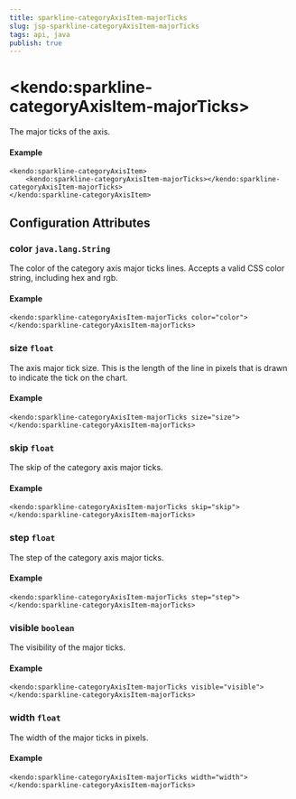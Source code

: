 ```yaml
---
title: sparkline-categoryAxisItem-majorTicks
slug: jsp-sparkline-categoryAxisItem-majorTicks
tags: api, java
publish: true
---
```


# \<kendo:sparkline-categoryAxisItem-majorTicks\>

The major ticks of the axis.

#### Example
    <kendo:sparkline-categoryAxisItem>
        <kendo:sparkline-categoryAxisItem-majorTicks></kendo:sparkline-categoryAxisItem-majorTicks>
    </kendo:sparkline-categoryAxisItem>

## Configuration Attributes

### color `java.lang.String`

The color of the category axis major ticks lines. Accepts a valid CSS color string, including hex and rgb.

#### Example
    <kendo:sparkline-categoryAxisItem-majorTicks color="color">
    </kendo:sparkline-categoryAxisItem-majorTicks>

### size `float`

The axis major tick size. This is the length of the line in pixels that is drawn to indicate the tick
on the chart.

#### Example
    <kendo:sparkline-categoryAxisItem-majorTicks size="size">
    </kendo:sparkline-categoryAxisItem-majorTicks>

### skip `float`

The skip of the category axis major ticks.

#### Example
    <kendo:sparkline-categoryAxisItem-majorTicks skip="skip">
    </kendo:sparkline-categoryAxisItem-majorTicks>

### step `float`

The step of the category axis major ticks.

#### Example
    <kendo:sparkline-categoryAxisItem-majorTicks step="step">
    </kendo:sparkline-categoryAxisItem-majorTicks>

### visible `boolean`

The visibility of the major ticks.

#### Example
    <kendo:sparkline-categoryAxisItem-majorTicks visible="visible">
    </kendo:sparkline-categoryAxisItem-majorTicks>

### width `float`

The width of the major ticks in pixels.

#### Example
    <kendo:sparkline-categoryAxisItem-majorTicks width="width">
    </kendo:sparkline-categoryAxisItem-majorTicks>

